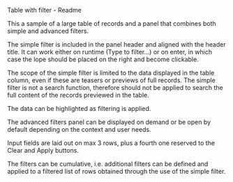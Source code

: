Table with filter - Readme 

This a sample of a large table of records and a panel that combines both simple and advanced filters. 

The simple filter is included in the panel header and aligned with the header title. It can work either on runtime (Type to filter…) or on enter, in which case the lope should be placed on the right and become clickable. 

The scope of the simple filter is limited to the data displayed in the table column, even if these are  teasers or previews of full records. The simple filter is not a search function, therefore should not be applied to search the full content of the records previewed in the table. 

The data can be highlighted as filtering is applied. 

The advanced filters panel can be displayed on demand or be open by default depending on the context and user needs. 

Input fields are laid out on max 3 rows, plus a fourth one reserved to the Clear and Apply buttons. 

The filters can be cumulative, i.e. additional filters can be defined and applied to a filtered list of rows obtained through the use of the simple filter. 

 
